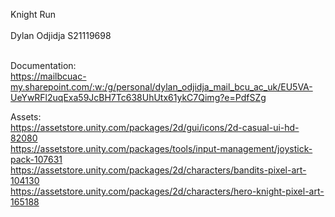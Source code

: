 Knight Run<br><br>
Dylan Odjidja S21119698<br><br>

Documentation:<br>
https://mailbcuac-my.sharepoint.com/:w:/g/personal/dylan_odjidja_mail_bcu_ac_uk/EU5VA-UeYwRFl2uqExa59JcBH7Tc638UhUtx61ykC7Qimg?e=PdfSZg<br>

Assets:<br>
https://assetstore.unity.com/packages/2d/gui/icons/2d-casual-ui-hd-82080<br>
https://assetstore.unity.com/packages/tools/input-management/joystick-pack-107631<br>
https://assetstore.unity.com/packages/2d/characters/bandits-pixel-art-104130<br>
https://assetstore.unity.com/packages/2d/characters/hero-knight-pixel-art-165188<br>
